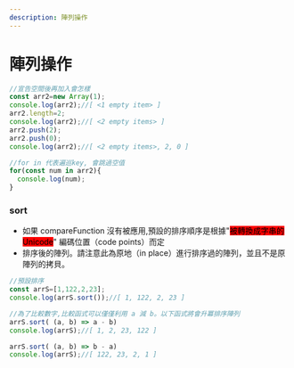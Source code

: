```yaml
---
description: 陣列操作
---
```


# 陣列操作

```javascript
//宣告空間後再加入會怎樣
const arr2=new Array(1);
console.log(arr2);//[ <1 empty item> ]
arr2.length=2;
console.log(arr2);//[ <2 empty items> ]
arr2.push(2);
arr2.push(0);
console.log(arr2);//[ <2 empty items>, 2, 0 ]

//for in 代表遍巡key, 會跳過空值
for(const num in arr2){
  console.log(num);
}
```



### sort

* 如果 compareFunction 沒有被應用,預設的排序順序是根據"<mark style="background-color:red;">被轉換成字串的 Unicode</mark>" 編碼位置（code points）而定
* 排序後的陣列。請注意此為原地（in place）進行排序過的陣列，並且不是原陣列的拷貝。

```javascript
//預設排序
const arrS=[1,122,2,23];
console.log(arrS.sort());//[ 1, 122, 2, 23 ]

//為了比較數字,比較函式可以僅僅利用 a 減 b。以下函式將會升冪排序陣列
arrS.sort( (a, b) => a - b)
console.log(arrS);//[ 1, 2, 23, 122 ]

arrS.sort( (a, b) => b - a)
console.log(arrS);//[ 122, 23, 2, 1 ]
```
